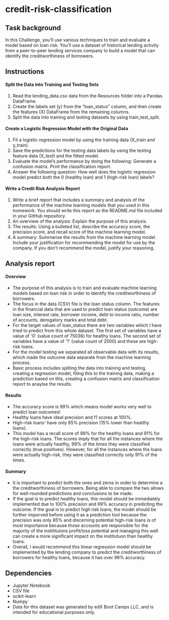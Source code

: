 # credit-risk-classification
## Task background
In this Challenge, you’ll use various techniques to train and evaluate a model based on loan risk. You’ll use a dataset of historical lending activity from a peer-to-peer lending services company to build a model that can identify the creditworthiness of borrowers.
## Instructions
#### Split the Data into Training and Testing Sets
1. Read the lending_data.csv data from the Resources folder into a Pandas DataFrame.
2. Create the labels set (y) from the “loan_status” column, and then create the features (X) DataFrame from the remaining columns.
3. Split the data into training and testing datasets by using train_test_split.
#### Create a Logistic Regression Model with the Original Data
1. Fit a logistic regression model by using the training data (X_train and y_train).
2. Save the predictions for the testing data labels by using the testing feature data (X_test) and the fitted model.
3. Evaluate the model’s performance by doing the following: Generate a confusion matrix. Print the classification report.
4. Answer the following question: How well does the logistic regression model predict both the 0 (healthy loan) and 1 (high-risk loan) labels?
#### Write a Credit Risk Analysis Report
1. Write a brief report that includes a summary and analysis of the performance of the machine learning models that you used in this homework. You should write this report as the README.md file included in your GitHub repository.
2. An overview of the analysis: Explain the purpose of this analysis.
3. The results: Using a bulleted list, describe the accuracy score, the precision score, and recall score of the machine learning model.
4. A summary: Summarise the results from the machine learning model. Include your justification for recommending the model for use by the company. If you don’t recommend the model, justify your reasoning.

## Analysis report
#### Overview
* The purpose of this analysis is to train and evaluate machine learning models based on loan risk in order to identify the creditworthiness of borrowers.
* The focus in the data (CSV) file is the loan status column. The features in the financial data that are used to predict loan status (outcome) are loan size, interest rate, borrower income, debt to income ratio, number of accounts, derogatory marks and total debt.
* For the target values of loan_status there are two variables which I have tried to predict from this whole dataset. The first set of variables have a value of '0' (value count of 75036) for healthy loans. The second set of variables have a value of '1' (value count of 2500) and these are high-risk loans.
* For the model testing we separated all observable data with its results, which made the outcome data separate from the machine learning process. 
* Basic process includes spliting the data into training and testing, creating a regression model, fiting this to the training data, making a prediction based on this, creating a confusion matrix and classification report to anaylse the results.

#### Results
* The accuracy score is 99% which means model works very well to predict loan outcomes!
* Healthy loans have ideal precision and f1 scores at 100%.
* High-risk loans' have only 85% precision (15% lower than healthy loans). 
* This model has a recall score of 99% for the healthy loans and 91% for the high-risk loans. The scores imply that for all the instances where the loans were actually healthy, 99% of the times they were classified correctly (true positives). However, for all the instances where the loans were actually high-risk, they were classified correctly only 91% of the times.

#### Summary
* It is important to predict both the ones and zeros in order to determine a the creditworthiness of borrowers. Being able to compare the two allows for well-rounded predictions and conclusions to be made.
* If the goal is to predict healthy loans, this model should be immediately implemented due to 100% precision and 99% accuracy in predicting the outcome. If the goal is to predict high risk loans, the model should be further imporved before using it as a prediction tool because the precision was only 85% and discerning potential high-risk loans is of most importance because those accounts are responsible for the majority of the institituions profit/loss potential and managing this well can create a more significant impact on the institutuon than healthy loans.
* Overall, I would recommend this linear regression model should be implemented by the lending company to predict the creditworthiness of borrowers for healthy loans, because it has over 99% accuracy.

## Dependencies
* Jupyter Notebook
* CSV file
* scikit-learn
* Numpy
* Data for this dataset was generated by edX Boot Camps LLC, and is intended for educational purposes only.

